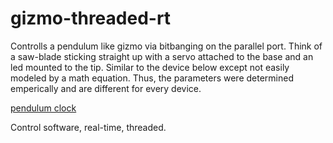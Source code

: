 gizmo-threaded-rt
=================

Controlls a pendulum like gizmo via bitbanging on the parallel port. Think of a saw-blade sticking straight up with a servo attached to the base and an led mounted to the tip. Similar to the device below except not easily modeled by a math equation. Thus, the parameters were determined emperically and are different for every device.

[pendulum clock](https://c2.staticflickr.com/4/3003/2529145035_c7f26737d9.jpg)

Control software, real-time, threaded.
